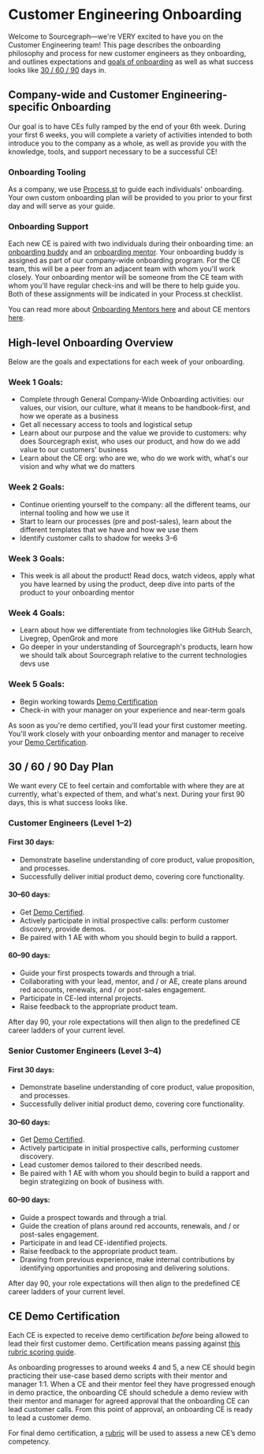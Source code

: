 # Customer Engineering Onboarding

Welcome to Sourcegraph—we're VERY excited to have you on the Customer Engineering team! This page describes the onboarding philosophy and process for new customer engineers as they onboarding, and outlines expectations and [goals of onboarding](#high-level-onboarding-overview) as well as what success looks like [30 / 60 / 90](#30-60-90-day-plan) days in.

## Company-wide and Customer Engineering-specific Onboarding

Our goal is to have CEs fully ramped by the end of your 6th week. During your first 6 weeks, you will complete a variety of activities intended to both introduce you to the company as a whole, as well as provide you with the knowledge, tools, and support necessary to be a successful CE!

### Onboarding Tooling

As a company, we use [Process.st](https://app.process.st/reports/) to guide each individuals' onboarding. Your own custom onboarding plan will be provided to you prior to your first day and will serve as your guide.

### Onboarding Support

Each new CE is paired with two individuals during their onboarding time: an [onboarding buddy](../../../../company-info-and-process/onboarding/buddy-program.md) and an [onboarding mentor](ce-onboarding-mentor.md). Your onboarding buddy is assigned as part of our company-wide onboarding program. For the CE team, this will be a peer from an adjacent team with whom you'll work closely. Your onboarding mentor will be someone from the CE team with whom you'll have regular check-ins and will be there to help guide you. Both of these assignments will be indicated in your Process.st checklist.

You can read more about [Onboarding Mentors here](../../../../company-info-and-process/onboarding/onboarding-mentor.md) and about CE mentors [here](ce-onboarding-mentor.md).

## High-level Onboarding Overview

Below are the goals and expectations for each week of your onboarding.

### Week 1 Goals:

- Complete through General Company-Wide Onboarding activities: our values, our vision, our culture, what it means to be handbook-first, and how we operate as a business
- Get all necessary access to tools and logistical setup
- Learn about our purpose and the value we provide to customers: why does Sourcegraph exist, who uses our product, and how do we add value to our customers' business
- Learn about the CE org: who are we, who do we work with, what's our vision and why what we do matters

### Week 2 Goals:

- Continue orienting yourself to the company: all the different teams, our internal tooling and how we use it
- Start to learn our processes (pre and post-sales), learn about the different templates that we have and how we use them
- Identify customer calls to shadow for weeks 3–6

### Week 3 Goals:

- This week is all about the product! Read docs, watch videos, apply what you have learned by using the product, deep dive into parts of the product to your onboarding mentor

### Week 4 Goals:

- Learn about how we differentiate from technologies like GitHub Search, Livegrep, OpenGrok and more
- Go deeper in your understanding of Sourcegraph's products, learn how we should talk about Sourcegraph relative to the current technologies devs use

### Week 5 Goals:

- Begin working towards [Demo Certification](#ce-demo-certification)
- Check-in with your manager on your experience and near-term goals

As soon as you're demo certified, you'll lead your first customer meeting. You'll work closely with your onboarding mentor and manager to receive your [Demo Certification](#ce-demo-certification).

## 30 / 60 / 90 Day Plan

We want every CE to feel certain and comfortable with where they are at currently, what's expected of them, and what's next. During your first 90 days, this is what success looks like.

### Customer Engineers (Level 1–2)

#### First 30 days:

- Demonstrate baseline understanding of core product, value proposition, and processes.
- Successfully deliver initial product demo, covering core functionality.

#### 30–60 days:

- Get [Demo Certified](#ce-demo-certification).
- Actively participate in initial prospective calls: perform customer discovery, provide demos.
- Be paired with 1 AE with whom you should begin to build a rapport.

#### 60–90 days:

- Guide your first prospects towards and through a trial.
- Collaborating with your lead, mentor, and / or AE, create plans around red accounts, renewals, and / or post-sales engagement.
- Participate in CE-led internal projects.
- Raise feedback to the appropriate product team.

After day 90, your role expectations will then align to the predefined CE career ladders of your current level.

### Senior Customer Engineers (Level 3–4)

#### First 30 days:

- Demonstrate baseline understanding of core product, value proposition, and processes.
- Successfully deliver initial product demo, covering core functionality.

#### 30–60 days:

- Get [Demo Certified](#ce-demo-certification).
- Actively participate in initial prospective calls, performing customer discovery.
- Lead customer demos tailored to their described needs.
- Be paired with 1 AE with whom you should begin to build a rapport and begin strategizing on book of business with.

#### 60–90 days:

- Guide a prospect towards and through a trial.
- Guide the creation of plans around red accounts, renewals, and / or post-sales engagement.
- Participate in and lead CE-identified projects.
- Raise feedback to the appropriate product team.
- Drawing from previous experience, make internal contributions by identifying opportunities and proposing and delivering solutions.

After day 90, your role expectations will then align to the predefined CE career ladders of your current level.

## CE Demo Certification

Each CE is expected to receive demo certification _before_ being allowed to lead their first customer demo. Certification means passing against [this rubric scoring guide](https://docs.google.com/document/d/1qZ4ctMFcjzDN8fdfKXO3_LcLjRb6UHG6WOWGEbrMmLE/edit).

As onboarding progresses to around weeks 4 and 5, a new CE should begin practicing their use-case based demo scripts with their mentor and manager 1:1. When a CE and their mentor feel they have progressed enough in demo practice, the onboarding CE should schedule a demo review with their mentor and manager for agreed approval that the onboarding CE can lead customer calls. From this point of approval, an onboarding CE is ready to lead a customer demo.

For final demo certification, a [rubric](https://docs.google.com/spreadsheets/d/1sS9asPWG0Dm-mNKtoum1TRTyiPLsb98i-_g4ZNDbGHg/edit#gid=0) will be used to assess a new CE’s demo competency.
